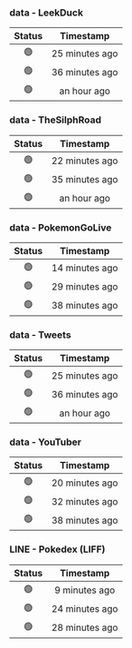 ### data - LeekDuck
| Status | Timestamp |
|:------:|:---------:|
| 🟢 | 25 minutes ago |
| 🟢 | 36 minutes ago |
| 🟢 | an hour ago |

### data - TheSilphRoad
| Status | Timestamp |
|:------:|:---------:|
| 🟢 | 22 minutes ago |
| 🟢 | 35 minutes ago |
| 🟢 | an hour ago |

### data - PokemonGoLive
| Status | Timestamp |
|:------:|:---------:|
| 🟢 | 14 minutes ago |
| 🟢 | 29 minutes ago |
| 🟢 | 38 minutes ago |

### data - Tweets
| Status | Timestamp |
|:------:|:---------:|
| 🟢 | 25 minutes ago |
| 🟢 | 36 minutes ago |
| 🟢 | an hour ago |

### data - YouTuber
| Status | Timestamp |
|:------:|:---------:|
| 🟢 | 20 minutes ago |
| 🟢 | 32 minutes ago |
| 🟢 | 38 minutes ago |

### LINE - Pokedex (LIFF)
| Status | Timestamp |
|:------:|:---------:|
| 🟢 | 9 minutes ago |
| 🟢 | 24 minutes ago |
| 🟢 | 28 minutes ago |

